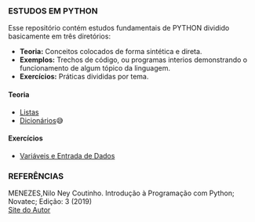 ### ESTUDOS EM PYTHON

Esse repositório contém estudos fundamentais de PYTHON dividido basicamente em três diretórios:<br>
* **Teoria:** Conceitos colocados de forma sintética e direta.<br>
* **Exemplos:** Trechos de código, ou programas interios demonstrando o funcionamento de algum tópico da linguagem.<br>
* **Exercícios:** Práticas divididas por tema.<br>

#### Teoria
- [Listas](https://github.com/Evaldo-comp/Python_Teoria-e-Pratica/blob/master/Teoria/Listas.md)
- [Dicionários](https://github.com/Evaldo-comp/Python_Teoria-e-Pratica/blob/master/Teoria/Dicion%C3%A1rios.md):sweat_smile:
  
#### Exercícios
* [Variáveis e Entrada de Dados](https://github.com/Evaldo-comp/Python_Teoria-e-Pratica/blob/master/Exercicios/Resolu%C3%A7%C3%A3o_Variaveis_Entrada_de_Dados/Vari%C3%A1veis%20e%20Entrada%20de%20Dados.md)
  

### REFERÊNCIAS

MENEZES,Nilo Ney Coutinho. Introdução à Programação com Python; Novatec; Edição: 3 (2019)<br>
[Site do Autor](https://python.nilo.pro.br/)<br>


